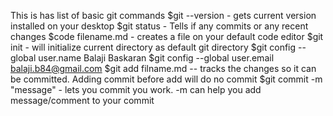 This is has list of basic git commands
$git --version   - gets current version installed on your desktop
$git status - Tells if any commits or any recent changes
$code filename.md - creates a file on your default code editor
$git init - will initialize current directory as default git directory
$git config --global user.name Balaji Baskaran
$git config --global user.email balaji.b84@gmail.com
$git add filname.md -- tracks the changes so it can be committed. Adding commit before add will do no commit
$git commit -m "message" - lets you commit you work. -m can help you add message/comment to your commit
